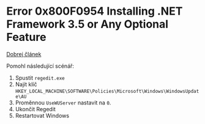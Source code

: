 # Error 0x800F0954 Installing .NET Framework 3.5 or Any Optional Feature
[Dobrej článek](https://www.winhelponline.com/blog/error-0x800f0954-net-framework-3-5-optional-feature-dism)

Pomohl následující scénář:
1. Spustit `regedit.exe`
2. Najít klíč `HKEY_LOCAL_MACHINE\SOFTWARE\Policies\Microsoft\Windows\WindowsUpdate\AU`
3. Proměnnou `UseWUServer` nastavit na `0`.
4. Ukončit Regedit
5. Restartovat Windows